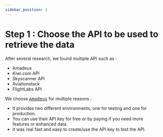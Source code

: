 ```yaml
---
sidebar_position: 3
---
```


# Step 1 : Choose the API to be used to retrieve the data

After several research, we found multiple API such as :
- Amadeus
- Kiwi.com API
- Skyscanner API
- Aviationstack
- FlightLabs API

We choose <kbd>[Amadeus](https://developers.amadeus.com/)</kbd> for multiple reasons :
- It provides two different environments, one for testing and one for production.
- You can use their API key for free or by paying if you need more features or enhanced data.
- It was real fast and easy to create/use the API key to test the API.